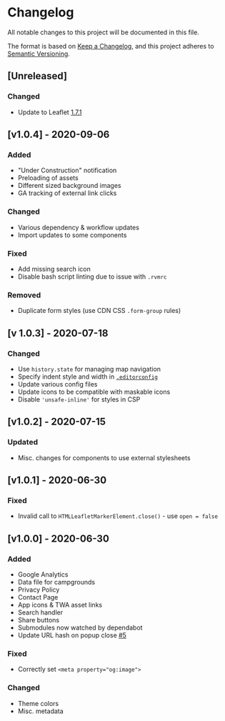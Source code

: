 <!-- markdownlint-disable -->
# Changelog
All notable changes to this project will be documented in this file.

The format is based on [Keep a Changelog](https://keepachangelog.com/en/1.0.0/),
and this project adheres to [Semantic Versioning](https://semver.org/spec/v2.0.0.html).

## [Unreleased]

### Changed
- Update to Leaflet [1.7.1](https://leafletjs.com/2020/09/04/leaflet-1.7.1.html)

## [v1.0.4] - 2020-09-06

### Added
- "Under Construction" notification
- Preloading of assets
- Different sized background images
- GA tracking of external link clicks

### Changed
- Various dependency & workflow updates
- Import updates to some components

### Fixed
- Add missing search icon
- Disable bash script linting due to issue with `.rvmrc`

### Removed
- Duplicate form styles (use CDN CSS `.form-group` rules)

## [v 1.0.3] - 2020-07-18

### Changed
- Use `history.state` for managing map navigation
- Specify indent style and width in [`.editorconfig`](https://editorconfig.org/)
- Update various config files
- Update icons to be compatible with maskable icons
- Disable `'unsafe-inline'` for styles in CSP

## [v1.0.2] - 2020-07-15

### Updated
- Misc. changes for components to use external stylesheets

## [v1.0.1] - 2020-06-30

### Fixed
- Invalid call to `HTMLLeafletMarkerElement.close()` - use `open = false`

## [v1.0.0] - 2020-06-30

### Added
- Google Analytics
- Data file for campgrounds
- Privacy Policy
- Contact Page
- App icons & TWA asset links
- Search handler
- Share buttons
- Submodules now watched by dependabot
- Update URL hash on popup close [#5](https://github.com/kernvalley/camping.kernvalley.us/issues/5)

### Fixed
- Correctly set `<meta property="og:image">`

### Changed
- Theme colors
- Misc. metadata
<!-- markdownlint-restore -->
